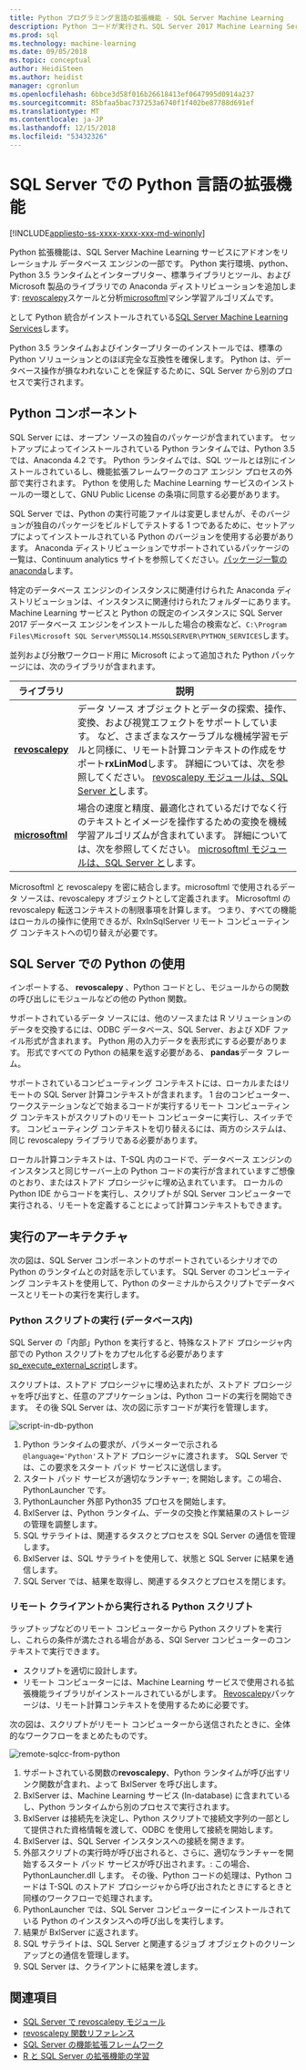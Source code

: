 ```yaml
---
title: Python プログラミング言語の拡張機能 - SQL Server Machine Learning
description: Python コードが実行され、SQL Server 2017 Machine Learning Services での組み込みの Python ライブラリについて説明します。
ms.prod: sql
ms.technology: machine-learning
ms.date: 09/05/2018
ms.topic: conceptual
author: HeidiSteen
ms.author: heidist
manager: cgronlun
ms.openlocfilehash: 6bbce3d58f016b26618413ef0647995d0914a237
ms.sourcegitcommit: 85bfaa5bac737253a6740f1f402be87788d691ef
ms.translationtype: MT
ms.contentlocale: ja-JP
ms.lasthandoff: 12/15/2018
ms.locfileid: "53432326"
---
```

# <a name="python-language-extension-in-sql-server"></a>SQL Server での Python 言語の拡張機能
[!INCLUDE[appliesto-ss-xxxx-xxxx-xxx-md-winonly](../../includes/appliesto-ss-xxxx-xxxx-xxx-md-winonly.md)]

Python 拡張機能は、SQL Server Machine Learning サービスにアドオンをリレーショナル データベース エンジンの一部です。 Python 実行環境、python、Python 3.5 ランタイムとインタープリター、標準ライブラリとツール、および Microsoft 製品のライブラリでの Anaconda ディストリビューションを追加します: [revoscalepy](../python/ref-py-revoscalepy.md)スケールと分析[microsoftml](../python/ref-py-microsoftml.md)マシン学習アルゴリズムです。 

として Python 統合がインストールされている[SQL Server Machine Learning Services](../what-is-sql-server-machine-learning.md)します。

Python 3.5 ランタイムおよびインタープリターのインストールでは、標準の Python ソリューションとのほぼ完全な互換性を確保します。 Python は、データベース操作が損なわれないことを保証するために、SQL Server から別のプロセスで実行されます。

## <a name="python-components"></a>Python コンポーネント

SQL Server には、オープン ソースの独自のパッケージが含まれています。 セットアップによってインストールされている Python ランタイムでは、Python 3.5 では、Anaconda 4.2 です。 Python ランタイムでは、SQL ツールとは別にインストールされているし、機能拡張フレームワークのコア エンジン プロセスの外部で実行されます。 Python を使用した Machine Learning サービスのインストールの一環として、GNU Public License の条項に同意する必要があります。 

SQL Server では、Python の実行可能ファイルは変更しませんが、そのバージョンが独自のパッケージをビルドしてテストする 1 つであるために、セットアップによってインストールされている Python のバージョンを使用する必要があります。 Anaconda ディストリビューションでサポートされているパッケージの一覧は、Continuum analytics サイトを参照してください。[パッケージ一覧の anaconda](https://docs.continuum.io/anaconda/packages/pkg-docs)します。

特定のデータベース エンジンのインスタンスに関連付けられた Anaconda ディストリビューションは、インスタンスに関連付けられたフォルダーにあります。 Machine Learning サービスと Python の既定のインスタンスに SQL Server 2017 データベース エンジンをインストールした場合の検索など、`C:\Program Files\Microsoft SQL Server\MSSQL14.MSSQLSERVER\PYTHON_SERVICES`します。

並列および分散ワークロード用に Microsoft によって追加された Python パッケージには、次のライブラリが含まれます。

| ライブラリ | 説明 |
|---------|-------------|
| [**revoscalepy**](https://docs.microsoft.com/machine-learning-server/python-reference/revoscalepy/revoscalepy-package) | データ ソース オブジェクトとデータの探索、操作、変換、および視覚エフェクトをサポートしています。 など、さまざまなスケーラブルな機械学習モデルと同様に、リモート計算コンテキストの作成をサポート**rxLinMod**します。 詳細については、次を参照してください。 [revoscalepy モジュールは、SQL Server と](../python/ref-py-revoscalepy.md)します。  |
| [**microsoftml**](https://docs.microsoft.com/machine-learning-server/python-reference/microsoftml/microsoftml-package) | 場合の速度と精度、最適化されているだけでなく行のテキストとイメージを操作するための変換を機械学習アルゴリズムが含まれています。 詳細については、次を参照してください。 [microsoftml モジュールは、SQL Server と](../python/ref-py-microsoftml.md)します。 |

Microsoftml と revoscalepy を密に結合します。microsoftml で使用されるデータ ソースは、revoscalepy オブジェクトとして定義されます。 Microsoftml の revoscalepy 転送コンテキストの制限事項を計算します。 つまり、すべての機能はローカルの操作に使用できるが、RxInSqlServer リモート コンピューティング コンテキストへの切り替えが必要です。

## <a name="using-python-in-sql-server"></a>SQL Server での Python の使用

インポートする、 **revoscalepy** 、Python コードとし、モジュールからの関数の呼び出しにモジュールなどの他の Python 関数。

サポートされているデータ ソースには、他のソースまたは R ソリューションのデータを交換するには、ODBC データベース、SQL Server、および XDF ファイル形式が含まれます。 Python 用の入力データを表形式にする必要があります。 形式ですべての Python の結果を返す必要がある、 **pandas**データ フレーム。

サポートされているコンピューティング コンテキストには、ローカルまたはリモートの SQL Server 計算コンテキストが含まれます。 1 台のコンピューター、ワークステーションなどで始まるコードが実行するリモート コンピューティング コンテキストがスクリプトのリモート コンピューターに実行し、スイッチです。 コンピューティング コンテキストを切り替えるには、両方のシステムは、同じ revoscalepy ライブラリである必要があります。

ローカル計算コンテキストは、T-SQL 内のコードで、データベース エンジンのインスタンスと同じサーバー上の Python コードの実行が含まれていますご想像のとおり、またはストアド プロシージャに埋め込まれています。 ローカルの Python IDE からコードを実行し、スクリプトが SQL Server コンピューターで実行される、リモートを定義することによって計算コンテキストもできます。

## <a name="execution-architecture"></a>実行のアーキテクチャ

次の図は、SQL Server コンポーネントのサポートされているシナリオでの Python のランタイムとの対話を示しています。 SQL Server のコンピューティング コンテキストを使用して、Python のターミナルからスクリプトでデータベースとリモートの実行を実行します。

### <a name="python-scripts-executed-in-database"></a>Python スクリプトの実行 (データベース内)

SQL Server の「内部」Python を実行すると、特殊なストアド プロシージャ内部での Python スクリプトをカプセル化する必要があります[sp_execute_external_script](../../relational-databases/system-stored-procedures/sp-execute-external-script-transact-sql.md)します。

スクリプトは、ストアド プロシージャに埋め込まれたが、ストアド プロシージャを呼び出すと、任意のアプリケーションは、Python コードの実行を開始できます。  その後 SQL Server は、次の図に示すコードが実行を管理します。

![script-in-db-python](../../advanced-analytics/python/media/script-in-db-python2.png)

1. Python ランタイムの要求が、パラメーターで示される`@language='Python'`ストアド プロシージャに渡されます。 SQL Server では、この要求をスタート パッド サービスに送信します。
2. スタート パッド サービスが適切なランチャー; を開始します。この場合、PythonLauncher です。
3. PythonLauncher 外部 Python35 プロセスを開始します。
4. BxlServer は、Python ランタイム、データの交換と作業結果のストレージの管理を調整します。
5. SQL サテライトは、関連するタスクとプロセスを SQL Server の通信を管理します。
6. BxlServer は、SQL サテライトを使用して、状態と SQL Server に結果を通信します。
7. SQL Server では、結果を取得し、関連するタスクとプロセスを閉じます。

### <a name="python-scripts-executed-from-a-remote-client"></a>リモート クライアントから実行される Python スクリプト

ラップトップなどのリモート コンピューターから Python スクリプトを実行し、これらの条件が満たされる場合がある、SQl Server コンピューターのコンテキストで実行できます。

+ スクリプトを適切に設計します。
+ リモート コンピューターには、Machine Learning サービスで使用される拡張機能ライブラリがインストールされているがします。 [Revoscalepy](../python/ref-py-revoscalepy.md)パッケージは、リモート計算コンテキストを使用するために必要です。

次の図は、スクリプトがリモート コンピューターから送信されたときに、全体的なワークフローをまとめたものです。

![remote-sqlcc-from-python](../../advanced-analytics/python/media/remote-sqlcc-from-python3.png)

1. サポートされている関数の**revoscalepy**、Python ランタイムが呼び出すリンク関数が含まれ、よって BxlServer を呼び出します。
2. BxlServer は、Machine Learning サービス (In-database) に含まれているし、Python ランタイムから別のプロセスで実行されます。
3. BxlServer は接続先を決定し、Python スクリプトで接続文字列の一部として提供された資格情報を渡して、ODBC を使用して接続を開始します。
4. BxlServer は、SQL Server インスタンスへの接続を開きます。
5. 外部スクリプトの実行時が呼び出されると、さらに、適切なランチャーを開始するスタート パッド サービスが呼び出されます。: この場合、PythonLauncher.dll します。 その後、Python コードの処理は、Python コードは T-SQL のストアド プロシージャから呼び出されたときにするときと同様のワークフローで処理されます。
6. PythonLauncher では、SQL Server コンピューターにインストールされている Python のインスタンスへの呼び出しを実行します。
7. 結果が BxlServer に返されます。
8. SQL サテライトは、SQL Server と関連するジョブ オブジェクトのクリーンアップとの通信を管理します。
9. SQL Server は、クライアントに結果を渡します。

## <a name="see-also"></a>関連項目

+ [SQL Server で revoscalepy モジュール](../python/ref-py-revoscalepy.md)
+ [revoscalepy 関数リファレンス](https://docs.microsoft.com/r-server/python-reference/revoscalepy/revoscalepy-package) 
+ [SQL Server の機能拡張フレームワーク](extensibility-framework.md)
+ [R と SQL Server の拡張機能の学習](extension-r.md)